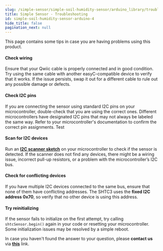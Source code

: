 ```yaml
---
slug: /simple-sensor/simple-soil-humidity-sensor/arduino_library/troubleshooting
title: Simple Sensor - Troubleshooting
id: simple-soil-humidity-sensor-arduino-4
hide_title: false
pagination_next: null
---
```


This page contains some tips in case you are having problems using this product.

<ExpandableSection title="My sensor won't initialize!">

#### Check wiring
Ensure that your Qwiic cable is properly connected and in good condition. Try using the same cable with another easyC-compatible device to verify that it works. If the issue persists, swap it out for a different cable to rule out any possible damage or defects.

#### Check I2C pins
If you are connecting the sensor using standard I2C pins on your microcontroller, double-check that you are using the correct ones. Different microcontrollers have designated I2C pins that may not always be labeled the same way. Refer to your microcontroller's documentation to confirm the correct pin assignments. Test

#### Scan for I2C devices
Run an [**I2C scanner sketch**](https://github.com/SolderedElectronics/Soldered-Hacky-Codes/tree/main/I2C_Scanner) on your microcontroller to check if the sensor is detected. If the scanner does not find any devices, there might be a wiring issue, incorrect pull-up resistors, or a problem with the microcontroller’s I2C bus.

#### Check for conflicting devices
If you have multiple I2C devices connected to the same bus, ensure that none of them have conflicting addresses. The SHTC3 uses the **fixed I2C address 0x70**, so verify that no other device is using this address.

#### Try reinitializing
If the sensor fails to initialize on the first attempt, try calling `shtcSensor.begin()` again in your code or resetting your microcontroller. Some initialization issues may be resolved by a simple reboot.

</ExpandableSection>


<InfoBox>In case you haven't found the answer to your question, please **contact us** via [**this**](https://soldered.com/contact/) link.</InfoBox>